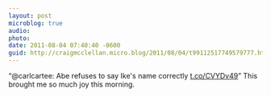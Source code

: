 ```yaml
---
layout: post
microblog: true
audio: 
photo: 
date: 2011-08-04 07:40:40 -0600
guid: http://craigmcclellan.micro.blog/2011/08/04/t99112517749579777.html
---
```

“@carlcartee: Abe refuses to say Ike's name correctly [t.co/CVYDv49](http://t.co/CVYDv49)” This brought me so much joy this morning.
